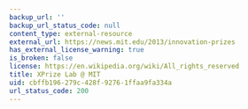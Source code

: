 ```yaml
---
backup_url: ''
backup_url_status_code: null
content_type: external-resource
external_url: https://news.mit.edu/2013/innovation-prizes
has_external_license_warning: true
is_broken: false
license: https://en.wikipedia.org/wiki/All_rights_reserved
title: XPrize Lab @ MIT
uid: cbffb196-279c-428f-9276-1ffaa9fa334a
url_status_code: 200
---
```

